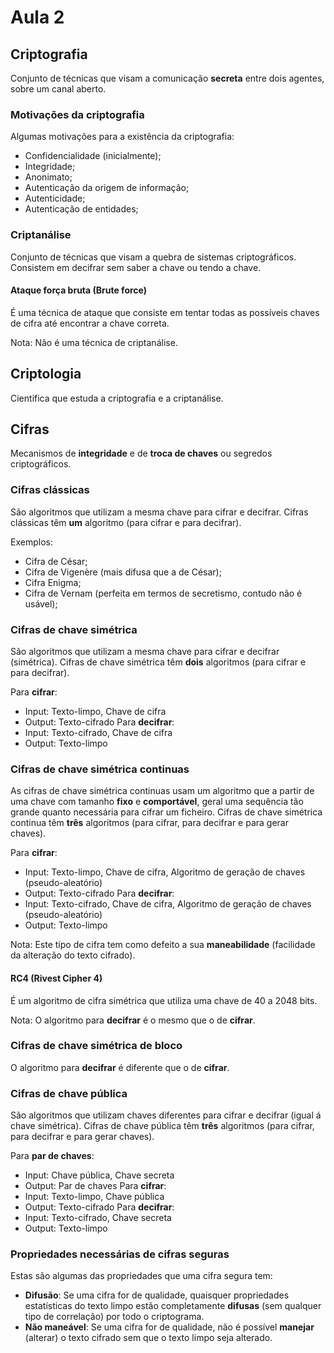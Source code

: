 # Aula 2

## Criptografia
Conjunto de técnicas que visam a comunicação **secreta** entre dois agentes, sobre um canal aberto.

### Motivações da criptografia
Algumas motivações para a existência da criptografia:
 - Confidencialidade (inicialmente);
 - Integridade;
 - Anonimato;
 - Autenticação da origem de informação;
 - Autenticidade;
 - Autenticação de entidades;

### Criptanálise
Conjunto de técnicas que visam a quebra de sistemas criptográficos. Consistem em decifrar sem saber a chave ou tendo a chave.

#### Ataque força bruta (Brute force)
É uma técnica de ataque que consiste em tentar todas as possíveis chaves de cifra até encontrar a chave correta.

Nota: Não é uma técnica de criptanálise.

## Criptologia
Cientifica que estuda a criptografia e a criptanálise.

## Cifras
Mecanismos de **integridade** e de **troca de chaves** ou segredos criptográficos.

### Cifras clássicas
São algoritmos que utilizam a mesma chave para cifrar e decifrar. Cifras clássicas têm **um** algoritmo (para cifrar e para decifrar).

Exemplos:
 - Cifra de César;
 - Cifra de Vigenère (mais difusa que a de César);
 - Cifra Enigma;
 - Cifra de Vernam (perfeita em termos de secretismo, contudo não é usável);

### Cifras de chave simétrica
São algoritmos que utilizam a mesma chave para cifrar e decifrar (simétrica). Cifras de chave simétrica têm **dois** algoritmos (para cifrar e para decifrar).

Para **cifrar**:
 - Input: Texto-limpo, Chave de cifra
 - Output: Texto-cifrado
Para **decifrar**:
 - Input: Texto-cifrado, Chave de cifra
 - Output: Texto-limpo

### Cifras de chave simétrica continuas
As cifras de chave simétrica continuas usam um algoritmo que a partir de uma chave com tamanho **fixo** e **comportável**, geral uma sequência tão grande quanto necessária para cifrar um ficheiro. Cifras de chave simétrica continua têm **três** algoritmos (para cifrar, para decifrar e para gerar chaves).

Para **cifrar**:
 - Input: Texto-limpo, Chave de cifra, Algoritmo de geração de chaves (pseudo-aleatório)
 - Output: Texto-cifrado
Para **decifrar**:
 - Input: Texto-cifrado, Chave de cifra, Algoritmo de geração de chaves (pseudo-aleatório)
 - Output: Texto-limpo

Nota: Este tipo de cifra tem como defeito a sua **maneabilidade** (facilidade da alteração do texto cifrado).

#### RC4 (Rivest Cipher 4)
É um algoritmo de cifra simétrica que utiliza uma chave de 40 a 2048 bits.

Nota: O algoritmo para **decifrar** é o mesmo que o de **cifrar**.

### Cifras de chave simétrica de bloco
O algoritmo para **decifrar** é diferente que o de **cifrar**.

### Cifras de chave pública
São algoritmos que utilizam chaves diferentes para cifrar e decifrar (igual á chave simétrica). Cifras de chave pública têm **três** algoritmos (para cifrar, para decifrar e para gerar chaves).

Para **par de chaves**:
 - Input: Chave pública, Chave secreta
 - Output: Par de chaves
Para **cifrar**:
 - Input: Texto-limpo, Chave pública
 - Output: Texto-cifrado
Para **decifrar**:
 - Input: Texto-cifrado, Chave secreta
 - Output: Texto-limpo


### Propriedades necessárias de cifras seguras
Estas são algumas das propriedades que uma cifra segura tem:
- **Difusão**: Se uma cifra for de qualidade, quaisquer propriedades estatísticas do texto limpo estão completamente **difusas** (sem qualquer tipo de correlação) por todo o criptograma.
- **Não maneável**: Se uma cifra for de qualidade, não é possível **manejar** (alterar) o texto cifrado sem que o texto limpo seja alterado.